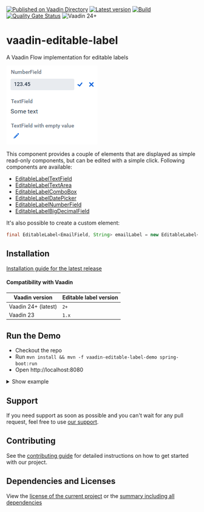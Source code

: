 [![Published on Vaadin Directory](https://img.shields.io/badge/Vaadin%20Directory-published-00b4f0?logo=vaadin)](https://vaadin.com/directory/component/editable-labels-for-vaadin)
[![Latest version](https://img.shields.io/maven-central/v/software.xdev/vaadin-editable-label?logo=apache%20maven)](https://mvnrepository.com/artifact/software.xdev/vaadin-editable-label)
[![Build](https://img.shields.io/github/actions/workflow/status/xdev-software/vaadin-editable-label/checkBuild.yml?branch=develop)](https://github.com/xdev-software/vaadin-editable-label/actions/workflows/checkBuild.yml?query=branch%3Adevelop)
[![Quality Gate Status](https://sonarcloud.io/api/project_badges/measure?project=xdev-software_vaadin-editable-label&metric=alert_status)](https://sonarcloud.io/dashboard?id=xdev-software_vaadin-editable-label)
![Vaadin 24+](https://img.shields.io/badge/Vaadin%20Platform/Flow-24+-00b4f0)

# vaadin-editable-label
A Vaadin Flow implementation for editable labels

![demo](assets/demo.png)

This component provides a couple of elements that are displayed as simple read-only components, but can be edited with a
simple click.
Following components are available:

* [EditableLabelTextField](./vaadin-editable-label/src/main/java/software/xdev/vaadin/editable_label/predefined/EditableLabelTextField.java)
* [EditableLabelTextArea](./vaadin-editable-label/src/main/java/software/xdev/vaadin/editable_label/predefined/EditableLabelTextArea.java)
* [EditableLabelComboBox](./vaadin-editable-label/src/main/java/software/xdev/vaadin/editable_label/predefined/EditableLabelComboBox.java)
* [EditableLabelDatePicker](./vaadin-editable-label/src/main/java/software/xdev/vaadin/editable_label/predefined/EditableLabelDatePicker.java)
* [EditableLabelNumberField](./vaadin-editable-label/src/main/java/software/xdev/vaadin/editable_label/predefined/EditableLabelNumberField.java)
* [EditableLabelBigDecimalField](./vaadin-editable-label/src/main/java/software/xdev/vaadin/editable_label/predefined/EditableLabelBigDecimalField.java)

It's also possible to create a custom element:

```java 
final EditableLabel<EmailField, String> emailLabel = new EditableLabel<>(new EmailField()).withValue(defaultValue);
```

## Installation
[Installation guide for the latest release](https://github.com/xdev-software/vaadin-editable-label/releases/latest#Installation)

#### Compatibility with Vaadin

| Vaadin version | Editable label version |
| --- | --- |
| Vaadin 24+ (latest) | ``2+`` |
| Vaadin 23 | ``1.x`` |

## Run the Demo
* Checkout the repo
* Run ``mvn install && mvn -f vaadin-editable-label-demo spring-boot:run``
* Open http://localhost:8080

<details>
  <summary>Show example</summary>
  
  ![demo](assets/demo.avif)
</details>

## Support
If you need support as soon as possible and you can't wait for any pull request, feel free to use [our support](https://xdev.software/en/services/support).

## Contributing
See the [contributing guide](./CONTRIBUTING.md) for detailed instructions on how to get started with our project.

## Dependencies and Licenses
View the [license of the current project](LICENSE) or the [summary including all dependencies](https://xdev-software.github.io/vaadin-editable-label/dependencies)
